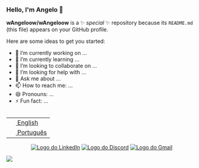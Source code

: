 ### Hello, I'm Angelo 👋

**wAngeloow/wAngeloow** is a ✨ _special_ ✨ repository because its `README.md` (this file) appears on your GitHub profile.

Here are some ideas to get you started:

- 🔭 I’m currently working on ...
- 🌱 I’m currently learning ...
- 👯 I’m looking to collaborate on ...
- 🤔 I’m looking for help with ...
- 💬 Ask me about ...
- 📫 How to reach me: ...
- 😄 Pronouns: ...
- ⚡ Fun fact: ...

<table align="right">
 <tr><td><a href="https://github.com/wAngeloow/wAngeloow/blob/main/README.md"><img width="17px"> English</a></td></tr>
 <tr><td><a href="https://github.com/wAngeloow/wAngeloow/blob/main/README-pt-br.md"><img width="17px"> Português</a></td></tr>
</table>

<div align="center">
  
[![Logo do LinkedIn](https://img.shields.io/badge/LinkedIn-0077B5?style=for-the-badge&logo=linkedin&logoColor=white)](https://www.linkedin.com/in/angelo-gabriel-bassani-donada-991329274/)
[![Logo do Discord](https://img.shields.io/badge/Discord-7289DA?style=for-the-badge&logo=discord&logoColor=white)](https://discordapp.com/users/wangeloow)
[![Logo do Gmail](https://img.shields.io/badge/Gmail-EA4335?style=for-the-badge&logo=gmail&logoColor=white)](mailto:wangeloow@gmail.com)

</div>

<img src="https://imgur.com/rilHVxA.png"/> 
